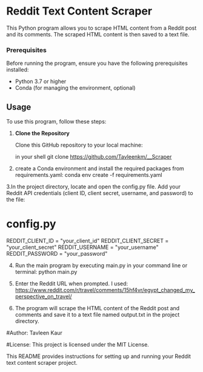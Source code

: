 # Reddit Text Content Scraper

This Python program allows you to scrape HTML content from a Reddit post and its comments. The scraped HTML content is then saved to a text file.

### Prerequisites

Before running the program, ensure you have the following prerequisites installed:

- Python 3.7 or higher
- Conda (for managing the environment, optional)

## Usage

To use this program, follow these steps:

1. **Clone the Repository**

   Clone this GitHub repository to your local machine:

   in your shell
   git clone https://github.com/Tavleenkm/__Scraper

2. create a Conda environment and install the required packages from requirements.yaml:
conda env create -f requirements.yaml

3.In the project directory, locate and open the config.py file. Add your Reddit API credentials (client ID, client secret, username, and password) to the file:
# config.py
REDDIT_CLIENT_ID = "your_client_id"
REDDIT_CLIENT_SECRET = "your_client_secret"
REDDIT_USERNAME = "your_username"
REDDIT_PASSWORD = "your_password"

4. Run the main program by executing main.py in your command line or terminal:
python main.py

5. Enter the Reddit URL when prompted.
I used:
https://www.reddit.com/r/travel/comments/15hf4vr/egypt_changed_my_perspective_on_travel/

6. The program will scrape the HTML content of the Reddit post and comments and save it to a text file named output.txt in the project directory.

#Author:
Tavleen Kaur

#License:
This project is licensed under the MIT License.

This README provides instructions for setting up and running your Reddit text content scraper project.

